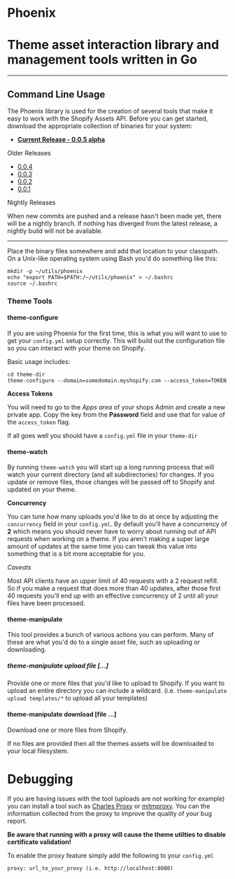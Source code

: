 # Phoenix

# Theme asset interaction library and management tools written in Go

----

## Command Line Usage

The Phoenix library is used for the creation of several tools that make it easy to
work with the Shopify Assets API. Before you can get started, download the appropriate
collection of binaries for your system:

* **[Current Release - 0.0.5 alpha](https://github.com/csaunders/phoenix/releases/tag/0.0.5)**

Older Releases

* [0.0.4](https://github.com/csaunders/phoenix/releases/tag/0.0.4)
* [0.0.3](https://github.com/csaunders/phoenix/releases/tag/0.0.3)
* [0.0.2](https://github.com/csaunders/phoenix/releases/tag/0.0.2)
* [0.0.1](https://github.com/csaunders/phoenix/releases/tag/0.0.1)

Nightly Releases

When new commits are pushed and a release hasn't been made yet, there will be a nightly branch. If nothing has diverged from the latest release, a nightly build will not be available.

-------

Place the binary files somewhere and add that location to your classpath. On a Unix-like operating
system using Bash you'd do something like this:

    mkdir -p ~/utils/phoenix
    echo "export PATH=$PATH:/~/utils/phoenix" > ~/.bashrc
    source ~/.bashrc


### Theme Tools

#### theme-configure

If you are using Phoenix for the first time, this is what you will want to use to get your
`config.yml` setup correctly. This will build out the configuration file so you can interact
with your theme on Shopify.

Basic usage includes:

    cd theme-dir
    theme-configure --domain=somedomain.myshopify.com --access_token=TOKEN

**Access Tokens**

You will need to go to the *Apps area* of your shops Admin and create a new private app.
Copy the key from the **Password** field and use that for value of the `access_token` flag.

If all goes well you should have a `config.yml` file in your `theme-dir`

#### theme-watch

By running `theme-watch` you will start up a long running process that will watch your current directory
(and all subdirectories) for changes. If you update or remove files, those changes will be passed off to
Shopify and updated on your theme.

**Concurrency**

You can tune how many uploads you'd like to do at once by adjusting the `concurrency` field in your `config.yml`. By default you'll have a concurrency of **2** which means you should never have to worry about running out of API requests when working on a theme. If you aren't making a super large amount of updates at the same time you can tweak this value into something that is a bit more acceptable for you.

*Caveats*

Most API clients have an upper limit of 40 requests with a 2 request refill. So if you make a request that does more than 40 updates, after those first 40 requests you'll end up with an effective concurrency of 2 until all your files have been processed.

#### theme-manipulate

This tool provides a bunch of various actions you can perform. Many of these are what you'd do to
a single asset file, such as uploading or downloading.

##### theme-manipulate upload file [...]

Provide one or more files that you'd like to upload to Shopify. If you want to upload an entire directory you can include a wildcard. (i.e. `theme-manipulate upload templates/*` to upload all your templates)

#### theme-manipulate download [file ...]

Download one or more files from Shopify.

If no files are provided then all the themes assets will be downloaded to your local filesystem.


# Debugging

If you are having issues with the tool (uploads are not working for example) you can install a tool such as [Charles Proxy](http://www.charlesproxy.com/)
or [mitmproxy](http://mitmproxy.org/). You can the information collected from the proxy to improve the quality of your bug report.

**Be aware that running with a proxy will cause the theme utilties to disable certificate validation!**

To enable the proxy feature simply add the following to your `config.yml`

    proxy: url_to_your_proxy (i.e. http://localhost:8080)

